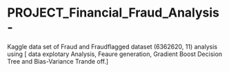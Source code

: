 # PROJECT_Financial_Fraud_Analysis-
Kaggle data set of Fraud and Fraudflagged dataset (6362620, 11) analysis using [ data explotary Analysis, Feaure generation, Gradient Boost Decision Tree and Bias-Variance Trande off.]
